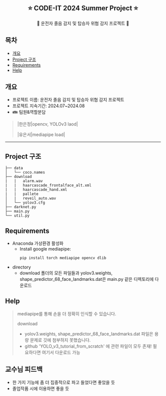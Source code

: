 <div align="center">
<h2> ⭐ CODE-IT 2024 Summer Project ⭐</h2>
🚨 운전자 졸음 감지 및 탑승자 위협 감지 프로젝트 🚗
</div>

## 목차
  - [개요](#개요) 
  - [Project 구조](#Project-구조)
  - [Requirements](#Requirements)
  - [Help](#Help)

## 개요
- 프로젝트 이름: 운전자 졸음 감지 및 탑승자 위협 감지 프로젝트
- 프로젝트 지속기간: 2024.07~2024.08
- 👪 팀원&역할분담
>   |한은정|opencv, YOLOv3 laod|
>
>  |유은서|mediapipe load|

***

## Project 구조

```
├── data
│   └── coco.names
├── download
|   |   alarm.wav
|   |   haarcascade_frontalface_alt.xml
|   |   haarcascade_hand.xml
|   |   pallete
│   |   reveil_auto.wav
│   └── yolov3.cfg
├── darknet.py
├── main.py
└── util.py

```

## Requirements
* Anaconda 가상환경 활성화
  * Install google mediapipe:
    ```shell
    pip install torch mediapipe opencv dlib
    ```
* directory
  * download 폴더의 모든 파일들과 yolov3.weights, shape_predictor_68_face_landmarks.dat은 main.py 같은 디렉토리에 다운로드

## Help
>mediapipe를 통해 손을 더 정확히 인식할 수 있습니다.
>
>download
> - yolov3.weights, shape_predictor_68_face_landmarks.dat 파일은 용량 문제로 깃에 첨부하지 못했습니다.
> - github 'YOLO_v3_tutorial_from_scratch' 에 관련 파일이 모두 존재! 필요하다면 여기서 다운로드 가능


## 교수님 피드백
- 한 가지 기능에 좀 더 집중적으로 파고 들었다면 좋았을 듯
- 졸업작품 시에 이용하면 좋을 듯
